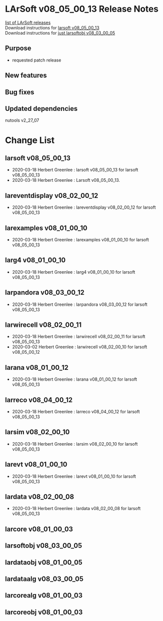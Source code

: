 # LArSoft v08_05_00_13 Release Notes



[list of LArSoft releases](LArSoft_release_list)  
Download instructions for [larsoft v08_05_00_13](http://scisoft.fnal.gov/scisoft/bundles/larsoft/v08_05_00_13/larsoft-v08_05_00_13.html)  
Download instructions for [just larsoftobj v08_03_00_05](http://scisoft.fnal.gov/scisoft/bundles/larsoftobj/v08_03_00_05/larsoftobj-v08_03_00_05.html)

## Purpose

-   requested patch release

## New features

## Bug fixes

## Updated dependencies

nutools v2_27_07

# Change List

## larsoft v08_05_00_13

-   2020-03-18 Herbert Greenlee : larsoft v08_05_00_13 for larsoft v08_05_00_13
-   2020-03-18 Herbert Greenlee : Larsoft v08_05_00_13.

## lareventdisplay v08_02_00_12

-   2020-03-18 Herbert Greenlee : lareventdisplay v08_02_00_12 for larsoft v08_05_00_13

## larexamples v08_01_00_10

-   2020-03-18 Herbert Greenlee : larexamples v08_01_00_10 for larsoft v08_05_00_13

## larg4 v08_01_00_10

-   2020-03-18 Herbert Greenlee : larg4 v08_01_00_10 for larsoft v08_05_00_13

## larpandora v08_03_00_12

-   2020-03-18 Herbert Greenlee : larpandora v08_03_00_12 for larsoft v08_05_00_13

## larwirecell v08_02_00_11

-   2020-03-18 Herbert Greenlee : larwirecell v08_02_00_11 for larsoft v08_05_00_13
-   2020-03-02 Herbert Greenlee : larwirecell v08_02_00_10 for larsoft v08_05_00_12

## larana v08_01_00_12

-   2020-03-18 Herbert Greenlee : larana v08_01_00_12 for larsoft v08_05_00_13

## larreco v08_04_00_12

-   2020-03-18 Herbert Greenlee : larreco v08_04_00_12 for larsoft v08_05_00_13

## larsim v08_02_00_10

-   2020-03-18 Herbert Greenlee : larsim v08_02_00_10 for larsoft v08_05_00_13

## larevt v08_01_00_10

-   2020-03-18 Herbert Greenlee : larevt v08_01_00_10 for larsoft v08_05_00_13

## lardata v08_02_00_08

-   2020-03-18 Herbert Greenlee : lardata v08_02_00_08 for larsoft v08_05_00_13

## larcore v08_01_00_03

## larsoftobj v08_03_00_05

## lardataobj v08_01_00_05

## lardataalg v08_03_00_05

## larcorealg v08_01_00_03

## larcoreobj v08_01_00_03
